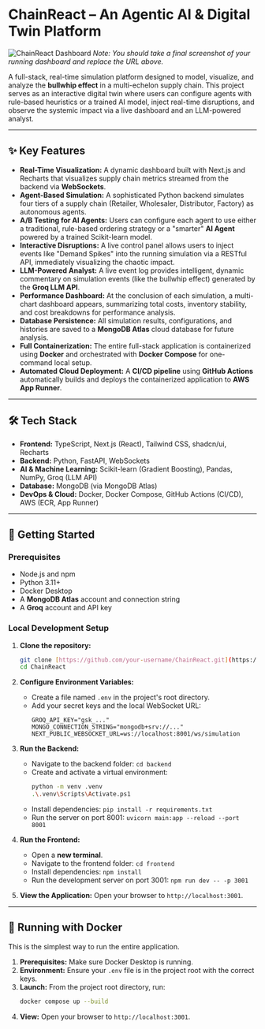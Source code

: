 # ChainReact – An Agentic AI & Digital Twin Platform

![ChainReact Dashboard](https://i.imgur.com/your-screenshot-url.png)
_Note: You should take a final screenshot of your running dashboard and replace the URL above._

A full-stack, real-time simulation platform designed to model, visualize, and analyze the **bullwhip effect** in a multi-echelon supply chain. This project serves as an interactive digital twin where users can configure agents with rule-based heuristics or a trained AI model, inject real-time disruptions, and observe the systemic impact via a live dashboard and an LLM-powered analyst.

---
## ✨ Key Features

* **Real-Time Visualization:** A dynamic dashboard built with Next.js and Recharts that visualizes supply chain metrics streamed from the backend via **WebSockets**.
* **Agent-Based Simulation:** A sophisticated Python backend simulates four tiers of a supply chain (Retailer, Wholesaler, Distributor, Factory) as autonomous agents.
* **A/B Testing for AI Agents:** Users can configure each agent to use either a traditional, rule-based ordering strategy or a "smarter" **AI Agent** powered by a trained Scikit-learn model.
* **Interactive Disruptions:** A live control panel allows users to inject events like "Demand Spikes" into the running simulation via a RESTful API, immediately visualizing the chaotic impact.
* **LLM-Powered Analyst:** A live event log provides intelligent, dynamic commentary on simulation events (like the bullwhip effect) generated by the **Groq LLM API**.
* **Performance Dashboard:** At the conclusion of each simulation, a multi-chart dashboard appears, summarizing total costs, inventory stability, and cost breakdowns for performance analysis.
* **Database Persistence:** All simulation results, configurations, and histories are saved to a **MongoDB Atlas** cloud database for future analysis.
* **Full Containerization:** The entire full-stack application is containerized using **Docker** and orchestrated with **Docker Compose** for one-command local setup.
* **Automated Cloud Deployment:** A **CI/CD pipeline** using **GitHub Actions** automatically builds and deploys the containerized application to **AWS App Runner**.

---
## 🛠️ Tech Stack

* **Frontend:** TypeScript, Next.js (React), Tailwind CSS, shadcn/ui, Recharts
* **Backend:** Python, FastAPI, WebSockets
* **AI & Machine Learning:** Scikit-learn (Gradient Boosting), Pandas, NumPy, Groq (LLM API)
* **Database:** MongoDB (via MongoDB Atlas)
* **DevOps & Cloud:** Docker, Docker Compose, GitHub Actions (CI/CD), AWS (ECR, App Runner)

---
## 🚀 Getting Started

### Prerequisites
* Node.js and npm
* Python 3.11+
* Docker Desktop
* A **MongoDB Atlas** account and connection string
* A **Groq** account and API key

### Local Development Setup

1.  **Clone the repository:**
    ```bash
    git clone [https://github.com/your-username/ChainReact.git](https://github.com/your-username/ChainReact.git)
    cd ChainReact
    ```

2.  **Configure Environment Variables:**
    * Create a file named `.env` in the project's root directory.
    * Add your secret keys and the local WebSocket URL:
        ```
        GROQ_API_KEY="gsk_..."
        MONGO_CONNECTION_STRING="mongodb+srv://..."
        NEXT_PUBLIC_WEBSOCKET_URL=ws://localhost:8001/ws/simulation
        ```

3.  **Run the Backend:**
    * Navigate to the backend folder: `cd backend`
    * Create and activate a virtual environment:
        ```bash
        python -m venv .venv
        .\.venv\Scripts\Activate.ps1
        ```
    * Install dependencies: `pip install -r requirements.txt`
    * Run the server on port 8001: `uvicorn main:app --reload --port 8001`

4.  **Run the Frontend:**
    * Open a **new terminal**.
    * Navigate to the frontend folder: `cd frontend`
    * Install dependencies: `npm install`
    * Run the development server on port 3001: `npm run dev -- -p 3001`

5.  **View the Application:** Open your browser to `http://localhost:3001`.

---
## 🐳 Running with Docker

This is the simplest way to run the entire application.

1.  **Prerequisites:** Make sure Docker Desktop is running.
2.  **Environment:** Ensure your `.env` file is in the project root with the correct keys.
3.  **Launch:** From the project root directory, run:
    ```bash
    docker compose up --build
    ```
4.  **View:** Open your browser to `http://localhost:3001`.